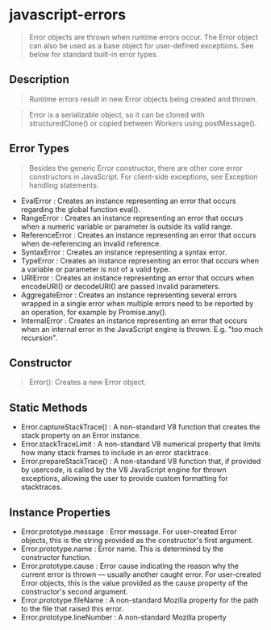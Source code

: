 # javascript-errors

> Error objects are thrown when runtime errors occur. The Error object can also be used as a base object for user-defined exceptions. See below for standard built-in error types.

## Description
 > Runtime errors result in new Error objects being created and thrown.

 > Error is a serializable object, so it can be cloned with structuredClone() or copied between Workers using postMessage().

## Error Types
> Besides the generic Error constructor, there are other core error constructors in JavaScript. For client-side exceptions, see Exception handling statements.
- EvalError : Creates an instance representing an error that occurs regarding the global function eval().
- RangeError : Creates an instance representing an error that occurs when a numeric variable or parameter is outside its valid range.
- ReferenceError : Creates an instance representing an error that occurs when de-referencing an invalid reference.
- SyntaxError : Creates an instance representing a syntax error.
- TypeError : Creates an instance representing an error that occurs when a variable or parameter is not of a valid type.
- URIError : Creates an instance representing an error that occurs when encodeURI() or decodeURI() are passed invalid parameters.
- AggregateError : Creates an instance representing several errors wrapped in a single error when multiple errors need to be reported by an operation, for example by Promise.any().
- InternalError : Creates an instance representing an error that occurs when an internal error in the JavaScript engine is thrown. E.g. "too much recursion".

## Constructor
> Error(): Creates a new Error object.

## Static Methods
- Error.captureStackTrace() : A non-standard V8 function that creates the stack property on an Error instance.
- Error.stackTraceLimit : A non-standard V8 numerical property that limits how many stack frames to include in an error stacktrace.
- Error.prepareStackTrace() : A non-standard V8 function that, if provided by usercode, is called by the V8 JavaScript engine for thrown exceptions, allowing the user to provide custom formatting for stacktraces.

## Instance Properties
- Error.prototype.message : Error message. For user-created Error objects, this is the string provided as the constructor's first argument.
- Error.prototype.name : Error name. This is determined by the constructor function.
- Error.prototype.cause : Error cause indicating the reason why the current error is thrown — usually another caught error. For user-created Error objects, this is the value provided as the cause property of the constructor's second argument.
- Error.prototype.fileName : A non-standard Mozilla property for the path to the file that raised this error.
- Error.prototype.lineNumber : A non-standard Mozilla property 